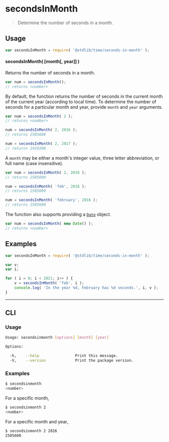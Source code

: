 # secondsInMonth

> Determine the number of seconds in a month.

<section class="usage">

## Usage

``` javascript
var secondsInMonth = require( '@stdlib/time/seconds-in-month' );
```


#### secondsInMonth( \[month\[, year\]\] )

Returns the number of seconds in a month.

``` javascript
var num = secondsInMonth();
// returns <number>
```

By default, the function returns the number of seconds in the current month of the current year (according to local time). To determine the number of seconds for a particular month and year, provide `month` and `year` arguments.

``` javascript
var num = secondsInMonth( 2 );
// returns <number>

num = secondsInMonth( 2, 2016 );
// returns 2505600

num = secondsInMonth( 2, 2017 );
// returns 2419200
```

A `month` may be either a month's integer value, three letter abbreviation, or full name (case insensitive).

``` javascript
var num = secondsInMonth( 2, 2016 );
// returns 2505600

num = secondsInMonth( 'feb', 2016 );
// returns 2505600

num = secondsInMonth( 'february', 2016 );
// returns 2505600
```

The function also supports providing a [`Date`][date-object] object.

``` javascript
var num = secondsInMonth( new Date() );
// returns <number>
```

</section>

<!-- /.usage -->


<section class="examples">

## Examples

``` javascript
var secondsInMonth = require( '@stdlib/time/seconds-in-month' );

var v;
var i;

for ( i = 0; i < 2021; i++ ) {
    v = secondsInMonth( 'feb', i );
    console.log( 'In the year %d, February has %d seconds.', i, v );
}
```

</section>

<!-- /.examples -->


---

<section class="cli">

## CLI

<section class="usage">

### Usage

``` bash
Usage: secondsinmonth [options] [month] [year]

Options:

  -h,    --help                Print this message.
  -V,    --version             Print the package version.
```

</section>

<!-- /.usage -->

<section class="examples">

### Examples

``` bash
$ secondsinmonth
<number>
```

For a specific month,

``` bash
$ secondsinmonth 2
<number>
```

For a specific month and year,

``` bash
$ secondsinmonth 2 2016
2505600
```

</section>

<!-- /.examples -->

</section>

<!-- /.cli -->


<section class="links">

[date-object]: https://developer.mozilla.org/en-US/docs/Web/JavaScript/Reference/Global_Objects/Date

</section>

<!-- /.links -->
